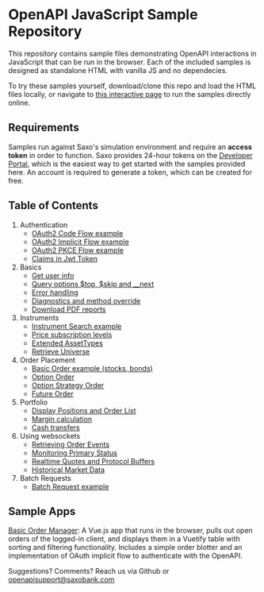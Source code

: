 # OpenAPI JavaScript Sample Repository

This repository contains sample files demonstrating OpenAPI interactions in JavaScript that can be run in the browser. Each of the included samples is designed as standalone HTML with vanilla JS and no dependecies.

To try these samples yourself, download/clone this repo and load the HTML files locally, or navigate to [this interactive page](https://saxobank.github.io/openapi-samples-js/) to run the samples directly online.

## Requirements

Samples run against Saxo's simulation environment and require an **access token** in order to function. Saxo provides 24-hour tokens on the [Developer Portal](https://www.developer.saxo/openapi/token/), which is the easiest way to get started with the samples provided here. An account is required to generate a token, which can be created for free.

## Table of Contents

1. Authentication
   - [OAuth2 Code Flow example](authentication/oauth2-code-flow)
   - [OAuth2 Implicit Flow example](authentication/oauth2-implicit-flow)
   - [OAuth2 PKCE Flow example](authentication/oauth2-pkce-flow)
   - [Claims in Jwt Token](authentication/token-explained/)
2. Basics
   - [Get user info](basics/user-info)
   - [Query options $top, $skip and \_\_next](basics/query-options)
   - [Error handling](error-handling)
   - [Diagnostics and method override](basics/diagnostics)
   - [Download PDF reports](basics/download-reports)
3. Instruments
   - [Instrument Search example](instruments/instrument-search)
   - [Price subscription levels](instruments/entitlements)
   - [Extended AssetTypes](instruments/extended-assettypes)
   - [Retrieve Universe](instruments/instrument-retrieval)
4. Order Placement
   - [Basic Order example (stocks, bonds)](orders/stocks)
   - [Option Order](orders/options)
   - [Option Strategy Order](orders/option-strategies)
   - [Future Order](orders/futures)
5. Portfolio
   - [Display Positions and Order List](portfolio/positions-orders)
   - [Margin calculation](portfolio/margin)
   - [Cash transfers](portfolio/cash-transfers)
6. Using websockets
   - [Retrieving Order Events](websockets/order-events-monitoring)
   - [Monitoring Primary Status](websockets/primary-monitoring)
   - [Realtime Quotes and Protocol Buffers](websockets/realtime-quotes)
   - [Historical Market Data](websockets/historical-market-data)
7. Batch Requests
   - [Batch Request example](batch-request)

## Sample Apps

[Basic Order Manager](sample-apps/basic-order-manager/): A Vue.js app that runs in the browser, pulls out open orders of the logged-in client, and displays them in a Vuetify table with sorting and filtering functionality. Includes a simple order blotter and an implementation of OAuth implicit flow to authenticate with the OpenAPI.

Suggestions? Comments? Reach us via Github or openapisupport@saxobank.com
